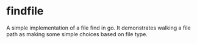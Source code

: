 # findfile
A simple implementation of a file find in go. It demonstrates walking a file path as making some simple choices based on file type.
